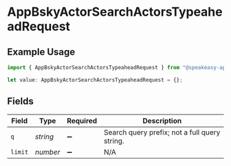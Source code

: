 # AppBskyActorSearchActorsTypeaheadRequest

## Example Usage

```typescript
import { AppBskyActorSearchActorsTypeaheadRequest } from "@speakeasy-api/bluesky/models/operations";

let value: AppBskyActorSearchActorsTypeaheadRequest = {};
```

## Fields

| Field                                         | Type                                          | Required                                      | Description                                   |
| --------------------------------------------- | --------------------------------------------- | --------------------------------------------- | --------------------------------------------- |
| `q`                                           | *string*                                      | :heavy_minus_sign:                            | Search query prefix; not a full query string. |
| `limit`                                       | *number*                                      | :heavy_minus_sign:                            | N/A                                           |